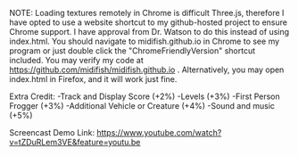NOTE: 
Loading textures remotely in Chrome is difficult Three.js, therefore I have opted to use 
a website shortcut to my github-hosted project to ensure Chrome support. I have approval from Dr. Watson to do this
instead of using index.html. You should navigate to midifish.github.io in Chrome to see my program or
just double click the "ChromeFriendlyVersion" shortcut included. You may verify my code at
https://github.com/midifish/midifish.github.io . Alternatively, you may open index.html in Firefox, and it will work just fine.

Extra Credit:
-Track and Display Score (+2%)
-Levels (+3%)
-First Person Frogger (+3%)
-Additional Vehicle or Creature (+4%)
-Sound and music (+5%)

Screencast Demo Link:
https://www.youtube.com/watch?v=tZDuRLem3VE&feature=youtu.be
